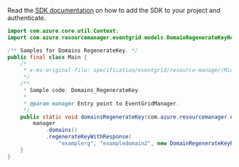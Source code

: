 Read the [SDK documentation](https://github.com/Azure/azure-sdk-for-java/blob/azure-resourcemanager-eventgrid_1.1.0-beta.3/sdk/eventgrid/azure-resourcemanager-eventgrid/README.md) on how to add the SDK to your project and authenticate.

```java
import com.azure.core.util.Context;
import com.azure.resourcemanager.eventgrid.models.DomainRegenerateKeyRequest;

/** Samples for Domains RegenerateKey. */
public final class Main {
    /*
     * x-ms-original-file: specification/eventgrid/resource-manager/Microsoft.EventGrid/stable/2021-12-01/examples/Domains_RegenerateKey.json
     */
    /**
     * Sample code: Domains_RegenerateKey.
     *
     * @param manager Entry point to EventGridManager.
     */
    public static void domainsRegenerateKey(com.azure.resourcemanager.eventgrid.EventGridManager manager) {
        manager
            .domains()
            .regenerateKeyWithResponse(
                "examplerg", "exampledomain2", new DomainRegenerateKeyRequest().withKeyName("key1"), Context.NONE);
    }
}
```

